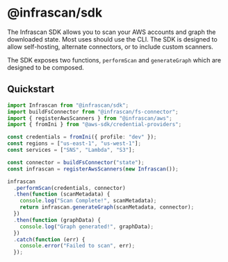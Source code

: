 # @infrascan/sdk

The Infrascan SDK allows you to scan your AWS accounts and graph the downloaded state. Most uses should use the CLI. The SDK is designed to allow self-hosting, alternate connectors, or to include custom scanners.

The SDK exposes two functions, `performScan` and `generateGraph` which are designed to be composed.

## Quickstart

```ts
import Infrascan from "@infrascan/sdk";
import buildFsConnector from "@infrascan/fs-connector";
import { registerAwsScanners } from "@infrascan/aws";
import { fromIni } from "@aws-sdk/credential-providers";

const credentials = fromIni({ profile: "dev" });
const regions = ["us-east-1", "us-west-1"];
const services = ["SNS", "Lambda", "S3"];

const connector = buildFsConnector("state");
const infrascan = registerAwsScanners(new Infrascan());

infrascan
  .performScan(credentials, connector)
  .then(function (scanMetadata) {
    console.log("Scan Complete!", scanMetadata);
    return infrascan.generateGraph(scanMetadata, connector);
  })
  .then(function (graphData) {
    console.log("Graph generated!", graphData);
  })
  .catch(function (err) {
    console.error("Failed to scan", err);
  });
```
